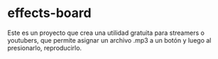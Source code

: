 # effects-board
Este es un proyecto que crea una utilidad gratuita para streamers o youtubers, que permite asignar un archivo .mp3 a un botón y luego al presionarlo, reproducirlo.
